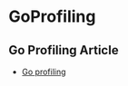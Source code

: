# GoProfiling

## Go Profiling Article
  - [Go profiling](https://medium.com/google-cloud/continuous-profiling-of-go-programs-96d4416af77b)
